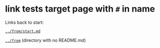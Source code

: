 # link tests target page with `#` in name

Links back to start:

[`../from/start.md`](../from/start.md)

[`../from`](../from) (directory with no README.md)

